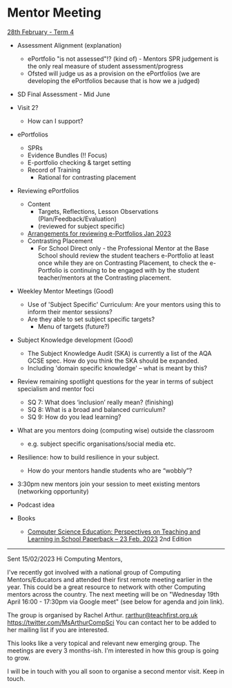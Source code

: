 Mentor Meeting
==============

[28th February - Term 4](https://cccu-my.sharepoint.com/:w:/g/personal/lt229_canterbury_ac_uk/ERFli6VqyflDm8dAdi5DpZ8BSAiJltMPREL9NYuuDNv2pA?wdOrigin=TEAMS-ELECTRON.p2p.bim&wdExp=TEAMS-CONTROL&wdhostclicktime=1677506482551&web=1)

* Assessment Alignment (explanation)
    * ePortfolio "is not assessed"!? (kind of) - Mentors SPR judgement is the only real measure of student assessment/progress
    * Ofsted will judge us as a provision on the ePortfolios (we are developing the ePortfolios because that is how we a judged)
* SD Final Assessment - Mid June
* Visit 2?
    * How can I support?
* ePortfolios
    * SPRs
    * Evidence Bundles (!! Focus)
    * E-portfolio checking & target setting
    * Record of Training
        * Rational for contrasting placement
* Reviewing ePortfolios
    * Content
        * Targets, Reflections, Lesson Observations (Plan/Feedback/Evaluation)
        * (reviewed for subject specific)
    * [Arrangements for reviewing e-Portfolios Jan 2023](https://cccu.sharepoint.com/sites/SecondaryEducation2223/Shared%20Documents/Forms/AllItems.aspx?FolderCTID=0x012000A41170FDB08D0846B3B9BBF2110C2752&id=%2Fsites%2FSecondaryEducation2223%2FShared%20Documents%2Fe%2DPortfolio%2FArrangements%20for%20reviewing%20e%2DPortfolios%20%28Jan%202023%29%2Epdf&viewid=5e473793%2Da1e5%2D489e%2D8182%2Dd8411c93cd5f&parent=%2Fsites%2FSecondaryEducation2223%2FShared%20Documents%2Fe%2DPortfolio)
    * Contrasting Placement
        * For School Direct only - the Professional Mentor at the Base School should review the student teachers e-Portfolio at least once while they are on Contrasting Placement, to check the e-Portfolio is continuing to be engaged with by the student teacher/mentors at the Contrasting placement.
* Weekley Mentor Meetings (Good)
    * Use of 'Subject Specific' Curriculum: Are your mentors using this to inform their mentor sessions?
    * Are they able to set subject specific targets?
        * Menu of targets (future?)
* Subject Knowledge development (Good)
    * The Subject Knowledge Audit (SKA) is currently a list of the AQA GCSE spec. How do you think the SKA should be expanded.
    * Including 'domain specific knowledge' – what is meant by this?
* Review remaining spotlight questions for the year in terms of subject specialism and mentor foci
    * SQ 7: What does ‘inclusion’ really mean? (finishing)
    * SQ 8: What is a broad and balanced curriculum?
    * SQ 9: How do you lead learning?
* What are you mentors doing (computing wise) outside the classroom 
    * e.g. subject specific organisations/social media etc.
* Resilience: how to build resilience in your subject.
    * How do your mentors handle students who are “wobbly”?


* 3:30pm new mentors join your session to meet existing mentors (networking opportunity)


* Podcast idea
* Books
    * [Computer Science Education: Perspectives on Teaching and Learning in School Paperback – 23 Feb. 2023](https://www.amazon.co.uk/dp/1350296902) 2nd Edition


---

Sent 15/02/2023
Hi Computing Mentors,

I've recently got involved with a national group of Computing Mentors/Educators and attended their first remote meeting earlier in the year.
This could be a great resource to network with other Computing mentors across the country.
The next meeting will be on "Wednesday 19th April 16:00 - 17:30pm via Google meet" (see below for agenda and join link).

The group is organised by Rachel Arthur. rarthur@teachfirst.org.uk https://twitter.com/MsArthurCompSci
You can contact her to be added to her mailing list if you are interested.

This looks like a very topical and relevant new emerging group. The meetings are every 3 months-ish. I'm interested in how this group is going to grow.

I will be in touch with you all soon to organise a second mentor visit.
Keep in touch.



